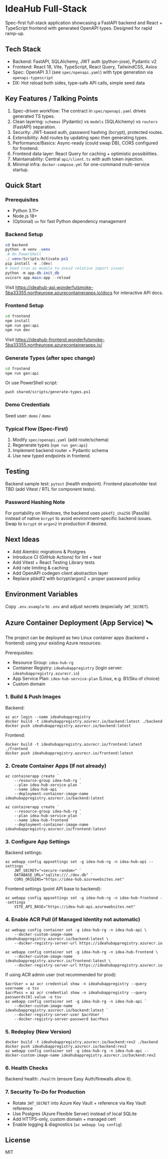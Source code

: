 # IdeaHub Full-Stack

Spec-first full-stack application showcasing a FastAPI backend and React + TypeScript frontend with generated OpenAPI types. Designed for rapid ramp-up.

## Tech Stack
- Backend: FastAPI, SQLAlchemy, JWT auth (python-jose), Pydantic v2
- Frontend: React 18, Vite, TypeScript, React Query, TailwindCSS, Axios
- Spec: OpenAPI 3.1 (see `spec/openapi.yaml`) with type generation via `openapi-typescript`
- DX: Hot reload both sides, type-safe API calls, simple seed data

## Key Features / Talking Points
1. Spec-driven workflow: The contract in `spec/openapi.yaml` drives generated TS types.
2. Clean layering: `schemas` (Pydantic) vs `models` (SQLAlchemy) vs `routers` (FastAPI) separation.
3. Security: JWT-based auth, password hashing (bcrypt), protected routes.
4. Extensibility: Add routes by updating spec then generating types.
5. Performance/Basics: Async-ready (could swap DB), CORS configured for frontend.
6. Frontend data layer: React Query for caching + optimistic possibilities.
7. Maintainability: Central `api/client.ts` with auth token injection.
8. Minimal infra: `docker-compose.yml` for one-command multi-service startup.

## Quick Start

### Prerequisites
- Python 3.11+
- Node.js 18+
- (Optional) `uv` for fast Python dependency management

### Backend Setup
```powershell
cd backend
python -m venv .venv
.# On PowerShell
./.venv/Scripts/Activate.ps1
pip install -e .[dev]
# Seed (run as module to avoid relative import issue)
python -m app.db.init_db
uvicorn app.main:app --reload
```
Visit https://ideahub-api.wonderfulsmoke-5ba33355.northeurope.azurecontainerapps.io/docs for interactive API docs.

### Frontend Setup
```bash
cd frontend
npm install
npm run gen:api
npm run dev
```
Visit https://ideahub-frontend.wonderfulsmoke-5ba33355.northeurope.azurecontainerapps.io/

### Generate Types (after spec change)
```bash
cd frontend
npm run gen:api
```
Or use PowerShell script:
```pwsh
pwsh shared/scripts/generate-types.ps1
```

### Demo Credentials
Seed user: `demo` / `demo`

### Typical Flow (Spec-First)
1. Modify `spec/openapi.yaml` (add route/schema) 
2. Regenerate types (`npm run gen:api`) 
3. Implement backend router + Pydantic schema 
4. Use new typed endpoints in frontend.

## Testing
Backend sample test: `pytest` (health endpoint). Frontend placeholder test TBD (add Vitest / RTL for component tests).

### Password Hashing Note
For portability on Windows, the backend uses `pbkdf2_sha256` (Passlib) instead of native `bcrypt` to avoid environment-specific backend issues. Swap to `bcrypt` or `argon2` in production if desired.

## Next Ideas
- Add Alembic migrations & Postgres
- Introduce CI (GitHub Actions) for lint + test
- Add Vitest + React Testing Library tests
- Add rate limiting & caching
- Add OpenAPI codegen client abstraction layer
 - Replace pbkdf2 with bcrypt/argon2 + proper password policy

## Environment Variables
Copy `.env.example` to `.env` and adjust secrets (especially `JWT_SECRET`).

## Azure Container Deployment (App Service) 🛰️

The project can be deployed as two Linux container apps (backend + frontend) using your existing Azure resources:

Prerequisites:
- Resource Group: `idea-hub-rg`
- Container Registry: `ideahubappregistry` (login server: `ideahubappregistry.azurecr.io`)
- App Service Plan: `idea-hub-service-plan` (Linux, e.g. B1/Sku of choice)
- Custom domain

### 1. Build & Push Images
Backend:
```pwsh
az acr login --name ideahubappregistry
docker build -t ideahubappregistry.azurecr.io/backend:latest ./backend
docker push ideahubappregistry.azurecr.io/backend:latest
```

Frontend:
```pwsh
docker build -t ideahubappregistry.azurecr.io/frontend:latest ./frontend
docker push ideahubappregistry.azurecr.io/frontend:latest
```

### 2. Create Container Apps (If not already)
```pwsh
az containerapp create `
	--resource-group idea-hub-rg `
	--plan idea-hub-service-plan `
	--name idea-hub-api `
	--deployment-container-image-name ideahubappregistry.azurecr.io/backend:latest

az containerapp create `
	--resource-group idea-hub-rg `
	--plan idea-hub-service-plan `
	--name idea-hub-frontend `
	--deployment-container-image-name ideahubappregistry.azurecr.io/frontend:latest
```

### 3. Configure App Settings
Backend settings:
```pwsh
az webapp config appsettings set -g idea-hub-rg -n idea-hub-api --settings `
	JWT_SECRET="<secure-random>" `
	DATABASE_URL="sqlite:///./dev.db" `
	CORS_ORIGINS="https://idea-hub.azurewebsites.net"
```

Frontend settings (point API base to backend):
```pwsh
az webapp config appsettings set -g idea-hub-rg -n idea-hub-frontend --settings `
	VITE_API_BASE="https://idea-hub-api.azurewebsites.net"
```

### 4. Enable ACR Pull (if Managed Identity not automatic)
```pwsh
az webapp config container set -g idea-hub-rg -n idea-hub-api \
	--docker-custom-image-name ideahubappregistry.azurecr.io/backend:latest \
	--docker-registry-server-url https://ideahubappregistry.azurecr.io

az webapp config container set -g idea-hub-rg -n idea-hub-frontend \
	--docker-custom-image-name ideahubappregistry.azurecr.io/frontend:latest \
	--docker-registry-server-url https://ideahubappregistry.azurecr.io
```

If using ACR admin user (not recommended for prod):
```pwsh
$acrUser = az acr credential show -n ideahubappregistry --query username -o tsv
$acrPass = az acr credential show -n ideahubappregistry --query passwords[0].value -o tsv
az webapp config container set -g idea-hub-rg -n idea-hub-api `
	--docker-custom-image-name ideahubappregistry.azurecr.io/backend:latest `
	--docker-registry-server-user $acrUser `
	--docker-registry-server-password $acrPass
```

### 5. Redeploy (New Version)
```pwsh
docker build -t ideahubappregistry.azurecr.io/backend:rev2 ./backend
docker push ideahubappregistry.azurecr.io/backend:rev2
az webapp config container set -g idea-hub-rg -n idea-hub-api --docker-custom-image-name ideahubappregistry.azurecr.io/backend:rev2
```

### 6. Health Checks
Backend health: `/health` (ensure Easy Auth/firewalls allow it).

### 7. Security To-Do for Production
- Rotate `JWT_SECRET` into Azure Key Vault + reference via Key Vault reference
- Use Postgres (Azure Flexible Server) instead of local SQLite
- Add HTTPS-only, custom domain + managed cert
- Enable logging & diagnostics (`az webapp log config`)

## License
MIT
